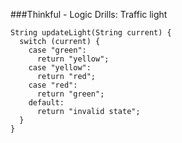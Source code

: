 ###Thinkful - Logic Drills: Traffic light

    String updateLight(String current) {
      switch (current) {
        case "green":
          return "yellow";
        case "yellow":
          return "red";
        case "red":
          return "green";
        default:
          return "invalid state";
      }
    }
